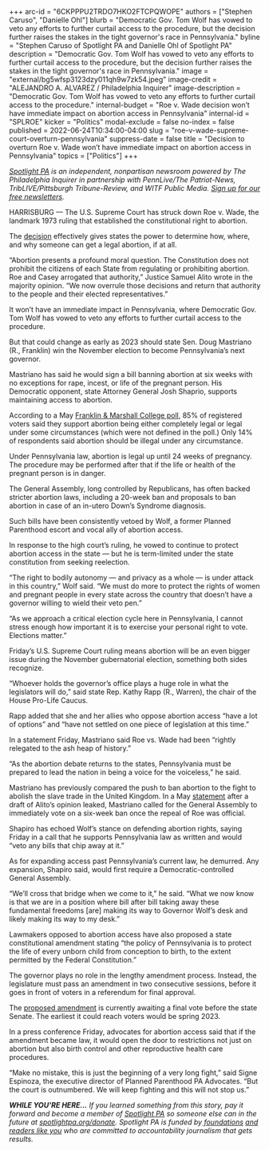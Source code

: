 +++
arc-id = "6CKPPPU2TRDO7HKO2FTCPQWOPE"
authors = ["Stephen Caruso", "Danielle Ohl"]
blurb = "Democratic Gov. Tom Wolf has vowed to veto any efforts to further curtail access to the procedure, but the decision further raises the stakes in the tight governor's race in Pennsylvania."
byline = "Stephen Caruso of Spotlight PA and Danielle Ohl of Spotlight PA"
description = "Democratic Gov. Tom Wolf has vowed to veto any efforts to further curtail access to the procedure, but the decision further raises the stakes in the tight governor's race in Pennsylvania."
image = "external/bg5wfsp3123dzy011qh9w7zk54.jpeg"
image-credit = "ALEJANDRO A. ALVAREZ / Philadelphia Inquirer"
image-description = "Democratic Gov. Tom Wolf has vowed to veto any efforts to further curtail access to the procedure."
internal-budget = "Roe v. Wade decision won’t have immediate impact on abortion access in Pennsylvania"
internal-id = "SPLROE"
kicker = "Politics"
modal-exclude = false
no-index = false
published = 2022-06-24T10:34:00-04:00
slug = "roe-v-wade-supreme-court-overturn-pennsylvania"
suppress-date = false
title = "Decision to overturn Roe v. Wade won’t have immediate impact on abortion access in Pennsylvania"
topics = ["Politics"]
+++

<a href="https://www.spotlightpa.org/"><i>Spotlight PA</i></a><i> is an independent, nonpartisan newsroom powered by The Philadelphia Inquirer in partnership with PennLive/The Patriot-News, TribLIVE/Pittsburgh Tribune-Review, and WITF Public Media. </i><a href="https://www.spotlightpa.org/newsletters"><i>Sign up for our free newsletters</i></a><i>.</i>

HARRISBURG — The U.S. Supreme Court has struck down Roe v. Wade, the landmark 1973 ruling that established the constitutional right to abortion.

The <a href="https://www.supremecourt.gov/opinions/21pdf/19-1392_6j37.pdf">decision</a> effectively gives states the power to determine how, where, and why someone can get a legal abortion, if at all.

“Abortion presents a profound moral question. The Constitution does not prohibit the citizens of each State from regulating or prohibiting abortion. Roe and Casey arrogated that authority,” Justice Samuel Alito wrote in the majority opinion. “We now overrule those decisions and return that authority to the people and their elected representatives.”

It won’t have an immediate impact in Pennsylvania, where Democratic Gov. Tom Wolf has vowed to veto any efforts to further curtail access to the procedure.

But that could change as early as 2023 should state Sen. Doug Mastriano (R., Franklin) win the November election to become Pennsylvania’s next governor.

<script src="https://www.spotlightpa.org/embed.js" async></script><div data-spl-embed-version="1" data-spl-src="https://www.spotlightpa.org/embeds/newsletter/"></div>

Mastriano has said he would sign a bill banning abortion at six weeks with no exceptions for rape, incest, or life of the pregnant person. His Democratic opponent, state Attorney General Josh Shaprio, supports maintaining access to abortion.

According to a May <a href="https://www.fandm.edu/fandmpoll/survey-releases">Franklin &amp; Marshall College poll</a>, 85% of registered voters said they support abortion being either completely legal or legal under some circumstances (which were not defined in the poll.) Only 14% of respondents said abortion should be illegal under any circumstance.

Under Pennsylvania law, abortion is legal up until 24 weeks of pregnancy. The procedure may be performed after that if the life or health of the pregnant person is in danger.

The General Assembly, long controlled by Republicans, has often backed stricter abortion laws, including a 20-week ban and proposals to ban abortion in case of an in-utero Down’s Syndrome diagnosis.

Such bills have been consistently vetoed by Wolf, a former Planned Parenthood escort and vocal ally of abortion access.

In response to the high court’s ruling, he vowed to continue to protect abortion access in the state — but he is term-limited under the state constitution from seeking reelection.

“The right to bodily autonomy — and privacy as a whole — is under attack in this country,” Wolf said. “We must do more to protect the rights of women and pregnant people in every state across the country that doesn’t have a governor willing to wield their veto pen.”

“As we approach a critical election cycle here in Pennsylvania, I cannot stress enough how important it is to exercise your personal right to vote. Elections matter.”

Friday’s U.S. Supreme Court ruling means abortion will be an even bigger issue during the November gubernatorial election, something both sides recognize.

<script src="https://www.spotlightpa.org/embed.js" async></script><div data-spl-embed-version="1" data-spl-src="https://www.spotlightpa.org/embeds/donate/"></div>

“Whoever holds the governor’s office plays a huge role in what the legislators will do,” said state Rep. Kathy Rapp (R., Warren), the chair of the House Pro-Life Caucus.

Rapp added that she and her allies who oppose abortion access “have a lot of options” and “have not settled on one piece of legislation at this time.”

In a statement Friday, Mastriano said Roe vs. Wade had been “rightly relegated to the ash heap of history.”

“As the abortion debate returns to the states, Pennsylvania must be prepared to lead the nation in being a voice for the voiceless,” he said.

Mastriano has previously compared the push to ban abortion to the fight to abolish the slave trade in the United Kingdom. In a May <a href="https://senatormastriano.com/2022/05/03/mastriano-provides-statement-on-the-impending-overturn-of-roe-v-wade/">statement</a> after a draft of Alito’s opinion leaked, Mastriano called for the General Assembly to immediately vote on a six-week ban once the repeal of Roe was official.

Shapiro has echoed Wolf’s stance on defending abortion rights, saying Friday in a call that he supports Pennsylvania law as written and would “veto any bills that chip away at it.”

As for expanding access past Pennsylvania’s current law, he demurred. Any expansion, Shapiro said, would first require a Democratic-controlled General Assembly.

“We’ll cross that bridge when we come to it,” he said. “What we now know is that we are in a position where bill after bill taking away these fundamental freedoms [are] making its way to Governor Wolf’s desk and likely making its way to my desk.”

Lawmakers opposed to abortion access have also proposed a state constitutional amendment stating “the policy of Pennsylvania is to protect the life of every unborn child from conception to birth, to the extent permitted by the Federal Constitution.”

The governor plays no role in the lengthy amendment process. Instead, the legislature must pass an amendment in two consecutive sessions, before it goes in front of voters in a referendum for final approval.

The <a href="https://www.legis.state.pa.us/cfdocs/billinfo/billinfo.cfm?syear=2021&sind=0&body=S&type=B&bn=0956">proposed amendment</a> is currently awaiting a final vote before the state Senate. The earliest it could reach voters would be spring 2023.

In a press conference Friday, advocates for abortion access said that if the amendment became law, it would open the door to restrictions not just on abortion but also birth control and other reproductive health care procedures.

“Make no mistake, this is just the beginning of a very long fight,” said Signe Espinoza, the executive director of Planned Parenthood PA Advocates. “But the court is outnumbered. We will keep fighting and this will not stop us.”

<i><b>WHILE YOU’RE HERE...</b></i><i> If you learned something from this story, pay it forward and become a member of </i><a href="https://www.spotlightpa.org/"><i>Spotlight PA</i></a><i> so someone else can in the future at </i><a href="http://spotlightpa.org/donate"><i>spotlightpa.org/donate</i></a><i>. Spotlight PA is funded by</i><a href="https://www.spotlightpa.org/support"><i> foundations</i></a><i> </i><a href="https://www.spotlightpa.org/support"><i>and readers like you</i></a><i> who are committed to accountability journalism that gets results.</i>
